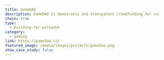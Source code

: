 ```yaml
---
title: GameDAO
description: GameDAO is democratic and transparent crowdfunding for video game creators, publishers, investors and gamers.
chain: true
type:
  - building-for-polkadot
category:
  - gaming
link: https://gamedao.co/
featured_image: /media/images/projects/gamedao.png
show_case_study: false
---
```

